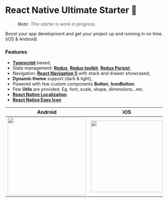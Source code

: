 # React Native Ultimate Starter 🎉
>*<b>Note:</b> This starter is work in progress.*

Boost your app development and get your project up and running in no time. (iOS & Android)

### Features



*  <b>[Typescript](https://github.com/microsoft/TypeScript)</b> based,
* State management: <b>[Redux](https://redux.js.org/introduction/getting-started)</b>, <b>[Redux toolkit](https://redux-toolkit.js.org/introduction/quick-start)</b>, <b>[Redux Persist](https://github.com/rt2zz/redux-persist)</b>,
* Navigation: <b>[React Navigation 5](https://reactnavigation.org/docs/getting-started)</b> with stack and drawer showcased,
* <b>Dynamic theme</b> support (dark & light),
* Powered with few custom components <b>Button</b>, <b>IconButton</b>.
* Few <b>Utils</b> are provided. Eg. font, scale, shape, dimensions...etc.
* <b>[React Native Localization](https://github.com/stefalda/ReactNativeLocalization)</b>
* <b>[React Native Easy Icon](https://github.com/NewBieBR/react-native-easy-icon)</b>


| Android                       | iOS                          |
| ----------------------------- | ----------------------------------- | 
| <img src="https://i.imgur.com/gCw3hZ1.gif" width="250" /> | <img src="https://i.imgur.com/cGFKBjW.gif" width="230" /> | 
